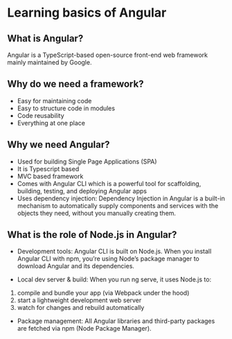 # Learning basics of Angular

## What is Angular?

Angular is a TypeScript-based open-source front-end web framework mainly maintained by Google.

## Why do we need a framework?

- Easy for maintaining code
- Easy to structure code in modules
- Code reusability
- Everything at one place

## Why we need Angular?

- Used for building Single Page Applications (SPA)
- It is Typescript based
- MVC based framework
- Comes with Angular CLI which is a powerful tool for scaffolding, building, testing, and deploying Angular apps
- Uses dependency injection: Dependency Injection in Angular is a built-in mechanism to automatically supply components and services with the objects they need, without you manually creating them.

## What is the role of Node.js in Angular?

- Development tools:
Angular CLI is built on Node.js. When you install Angular CLI with npm, you’re using Node’s package manager to download Angular and its dependencies.

- Local dev server & build:
When you run ng serve, it uses Node.js to:

1. compile and bundle your app (via Webpack under the hood)
2. start a lightweight development web server
3. watch for changes and rebuild automatically

- Package management:
All Angular libraries and third-party packages are fetched via npm (Node Package Manager).